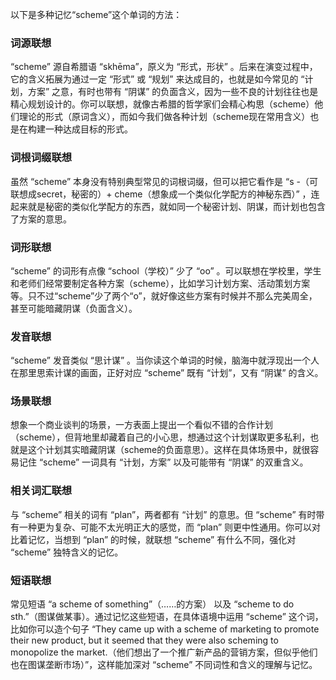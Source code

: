 以下是多种记忆“scheme”这个单词的方法：

### 词源联想
“scheme” 源自希腊语 “skhēma”，原义为 “形式，形状” 。后来在演变过程中，它的含义拓展为通过一定 “形式” 或 “规划” 来达成目的，也就是如今常见的 “计划，方案” 之意，有时也带有 “阴谋” 的负面含义，因为一些不良的计划往往也是精心规划设计的。你可以联想，就像古希腊的哲学家们会精心构思（scheme）他们理论的形式（原词含义），而如今我们做各种计划（scheme现在常用含义）也是在构建一种达成目标的形式。

### 词根词缀联想
虽然 “scheme” 本身没有特别典型常见的词根词缀，但可以把它看作是 “s -（可联想成secret，秘密的）+ cheme（想象成一个类似化学配方的神秘东西）” ，连起来就是秘密的类似化学配方的东西，就如同一个秘密计划、阴谋，而计划也包含了方案的意思。

### 词形联想
“scheme” 的词形有点像 “school（学校）” 少了 “oo” 。可以联想在学校里，学生和老师们经常要制定各种方案（scheme），比如学习计划方案、活动策划方案等。只不过“scheme”少了两个“o”，就好像这些方案有时候并不那么完美周全，甚至可能暗藏阴谋（负面含义）。

### 发音联想
“scheme” 发音类似 “思计谋” 。当你读这个单词的时候，脑海中就浮现出一个人在那里思索计谋的画面，正好对应 “scheme” 既有 “计划”，又有 “阴谋” 的含义。

### 场景联想
想象一个商业谈判的场景，一方表面上提出一个看似不错的合作计划（scheme），但背地里却藏着自己的小心思，想通过这个计划谋取更多私利，也就是这个计划其实暗藏阴谋（scheme的负面意思）。这样在具体场景中，就很容易记住 “scheme” 一词具有 “计划，方案” 以及可能带有 “阴谋” 的双重含义。

### 相关词汇联想
与 “scheme” 相关的词有 “plan”，两者都有 “计划” 的意思。但 “scheme” 有时带有一种更为复杂、可能不太光明正大的感觉，而 “plan” 则更中性通用。你可以对比着记忆，当想到 “plan” 的时候，就联想 “scheme” 有什么不同，强化对 “scheme” 独特含义的记忆。

### 短语联想
常见短语 “a scheme of something”（……的方案） 以及 “scheme to do sth.”（图谋做某事）。通过记忆这些短语，在具体语境中运用 “scheme” 这个词，比如你可以造个句子 “They came up with a scheme of marketing to promote their new product, but it seemed that they were also scheming to monopolize the market.（他们想出了一个推广新产品的营销方案，但似乎他们也在图谋垄断市场）”，这样能加深对 “scheme” 不同词性和含义的理解与记忆。 